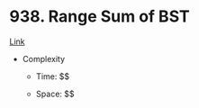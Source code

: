 # 938. Range Sum of BST

[Link](https://leetcode.com/problems/range-sum-of-bst)

- Complexity

  - Time: $$

  - Space: $$
